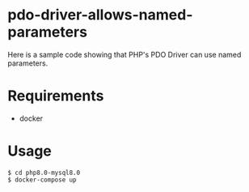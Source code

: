 # pdo-driver-allows-named-parameters
Here is a sample code showing that PHP's PDO Driver can use named parameters.

# Requirements
- docker

# Usage

```
$ cd php8.0-mysql8.0
$ docker-compose up
```
